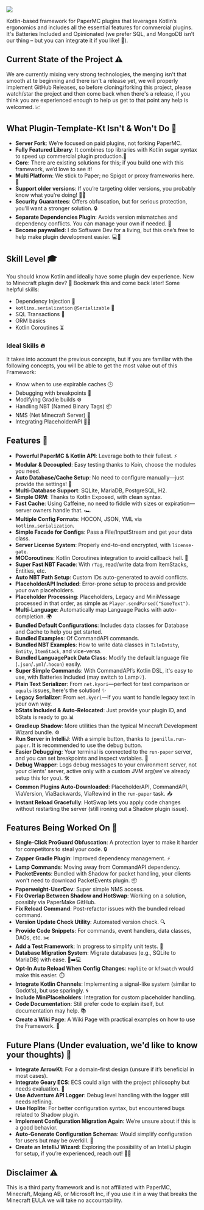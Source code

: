 <a href="https://discord.gg/bQbV6PsX">
  <img src="https://i.imgur.com/cL6yz85.png" />
</a>

Kotlin-based framework for PaperMC plugins that leverages Kotlin’s ergonomics and includes all the essential features for commercial plugins. It's Batteries Included and Opinionated (we prefer SQL, and MongoDB isn’t our thing – but you can integrate it if you like! 🚀).

## Current State of the Project ⚠️

We are currently mixing very strong technologies, the merging isn't that smooth at te beginning and there isn't a release yet, we will properly implement GitHub Releases, so before cloning/forking this project, please watch/star the project and then come back when there's a release, if you think you are experienced enough to help us get to that point any help is welcomed. 📈

## What Plugin-Template-Kt Isn't & Won't Do 🚫

- **Server Fork**: We’re focused on paid plugins, not forking PaperMC.
- **Fully Featured Library**: It combines top libraries with Kotlin sugar syntax to speed up commercial plugin production.🍯
- **Core**: There are existing solutions for this; if you build one with this framework, we’d love to see it!
- **Multi Platform**: We stick to Paper; no Spigot or proxy frameworks here. 🧱
- **Support older versions**: If you’re targeting older versions, you probably know what you're doing! 🧙‍♂️
- **Security Guarantees**: Offers obfuscation, but for serious protection, you’ll want a stronger solution. 🔒
- **Separate Dependencies Plugin**: Avoids version mismatches and dependency conflicts. You can manage your own if needed. 🔄
- **Become paywalled**: I do Software Dev for a living, but this one’s free to help make plugin development easier. 💻💸

## Skill Level 🎓

You should know Kotlin and ideally have some plugin dev experience. New to Minecraft plugin dev? 🌱 Bookmark this and come back later! Some helpful skills:

- Dependency Injection 🧩
- `kotlinx.serialization` `@Serializable` 📝
- SQL Transactions 💾
- ORM basics
- Kotlin Coroutines ⏳

### Ideal Skills 🔥

It takes into account the previous concepts, but if you are familiar with the following concepts, you will be able to get the most value out of this Framework:

- Know when to use expirable caches 🕒
- Debugging with breakpoints 🐞
- Modifying Gradle builds ⚙️
- Handling NBT (Named Binary Tags) 📦
- NMS (Net Minecraft Server) 📡
- Integrating PlaceholderAPI 🧩🔄

## Features 🎉

- **Powerful PaperMC & Kotlin API**: Leverage both to their fullest. ⚡
- **Modular & Decoupled**: Easy testing thanks to Koin, choose the modules you need.
- **Auto Database/Cache Setup**: No need to configure manually—just provide the settings! 💾
- **Multi-Database Support**: SQLite, MariaDB, PostgreSQL, H2.
- **Simple ORM**: Thanks to Kotlin Exposed, with clean syntax.
- **Fast Cache**: Using Caffeine, no need to fiddle with sizes or expiration—server owners handle that. 🏎️
- **Multiple Config Formats**: HOCON, JSON, YML via `kotlinx.serialization`.
- **Simple Facade for Configs**: Pass a File/InputStream and get your data class.
- **Server License System**: Properly end-to-end encrypted, with `license-gate`.
- **MCCoroutines**: Kotlin Coroutines integration to avoid callback hell. 🙌
- **Super Fast NBT Facade**: With `rTag`, read/write data from ItemStacks, Entities, etc.
- **Auto NBT Path Setup**: Custom IDs auto-generated to avoid conflicts.
- **PlaceholderAPI Included**: Error-prone setup to process and provide your own placeholders.
- **Placeholder Processing**: Placeholders, Legacy and MiniMessage processed in that order, as simple as `Player.sendParsed("SomeText")`.
- **Multi-Language**: Automatically map Language Packs with auto-completion. 🌍
- **Bundled Default Configurations**: Includes data classes for Database and Cache to help you get started.
- **Bundled Examples**: Of CommandAPI commands.
- **Bundled NBT Examples**: How to write data classes in `TileEntity`, `Entity`, `ItemStack`, and vice-versa.
- **Bundled LanguagePack Data Class**: Modify the default language file  (`.json`/`.yml`/`.hocon`) easily.
- **Super Simple Commands**: With CommandAPI’s Kotlin DSL, it's easy to use, with Batteries Included (may switch to Lamp💡).
- **Plain Text Serializer**: From `net.kyori`—perfect for text comparison or `equals` issues, here's the solution! ✨
- **Legacy Serializer**: From `net.kyori`—if you want to handle legacy text in your own way.
- **bStats Included & Auto-Relocated**: Just provide your plugin ID, and bStats is ready to go.📊
- **Gradleup Shadow**: More utilities than the typical Minecraft Development Wizard bundle. ⚙️
- **Run Server in IntelliJ**: With a simple button, thanks to `jpenilla.run-paper`. It is recommended to use the debug button.
- **Easier Debugging**: Your terminal is connected to the `run-paper` server, and you can set breakpoints and inspect variables. 🐞
- **Debug Wrapper**: Logs debug messages to your environment server, not your clients' server, active only with a custom JVM arg(we've already setup this for you). 🛠️
- **Common Plugins Auto-Downloaded**: PlaceholderAPI, CommandAPI, ViaVersion, ViaBackwards, ViaRewind in the `run-paper` task. 📥
- **Instant Reload Gracefully**: HotSwap lets you apply code changes without restarting the server (still ironing out a Shadow plugin issue).

## Features Being Worked On 🔨

- **Single-Click ProGuard Obfuscation**: A protection layer to make it harder for competitors to steal your code. 🔒
- **Zapper Gradle Plugin**: Improved dependency management. ⚡
- **Lamp Commands**: Moving away from CommandAPI dependency.
- **PacketEvents**: Bundled with Shadow for packet handling, your clients won't need to download PacketEvents plugin. 📦
- **Paperweight-UserDev**: Super simple NMS access.
- **Fix Overlap Between Shadow and HotSwap**: Working on a solution, possibly via PaperMake GitHub.
- **Fix Reload Command**: Post-refactor issues with the bundled reload command.
- **Version Update Check Utility**: Automated version check. 🔍
- **Provide Code Snippets**: For commands, event handlers, data classes, DAOs, etc. ✂️
- **Add a Test Framework**: In progress to simplify unit tests. 🧪
- **Database Migration System**: Migrate databases (e.g., SQLite to MariaDB) with ease. 💾➡️💻
- **Opt-In Auto Reload When Config Changes**: `Hoplite` or `kfswatch` would make this easier. ⏱️
- **Integrate Kotlin Channels**:  Implementing a signal-like system (similar to Godot’s), but use sparingly. 🌀
- **Include MiniPlaceholders**: Integration for custom placeholder handling.
- **Code Documentation**:  Still prefer code to explain itself, but documentation may help. 📚
- **Create a Wiki Page**: A Wiki Page with practical examples on how to use the Framework. 📖

## Future Plans (Under evaluation, we'd like to know your thoughts) 🤔


- **Integrate ArrowKt**: For a domain-first design (unsure if it’s beneficial in most cases).
- **Integrate Geary ECS**:  ECS could align with the project philosophy but needs evaluation. 🧭
- **Use Adventure API Logger**: Debug level handling with the logger still needs refining.
- **Use Hoplite**: For better configuration syntax, but encountered bugs related to Shadow plugin.
- **Implement Configuration Migration Again**: We’re unsure about if this is a good behavior.
- **Auto-Generate Configuration Schemas**: Would simplify configuration for users but may be overkill. 🧰
- **Create an IntelliJ Wizard**: Exploring the possibility of an IntelliJ plugin for setup, if you’re experienced, reach out! 🧙‍♂️


## Disclaimer ⚠️

This is a third party framework and is not affiliated with PaperMC, Minecraft, Mojang AB, or Microsoft Inc, if you use it in a way that breaks the Minecraft EULA we will take no accountability.
